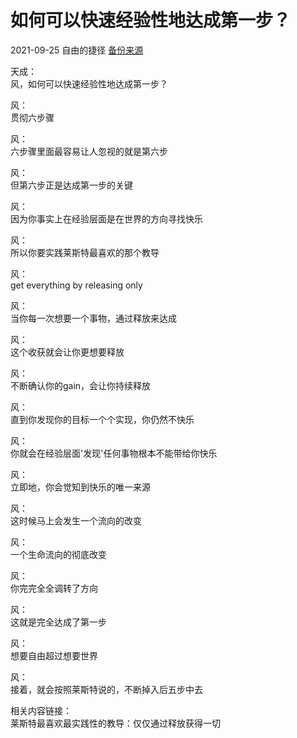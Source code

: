 # 如何可以快速经验性地达成第一步？
2021-09-25  自由的捷径 
<a href="http://www.360doc.com/userhome/17285885">备份来源</a>

天成：  
风，如何可以快速经验性地达成第一步？

风：  
贯彻六步骤

风：  
六步骤里面最容易让人忽视的就是第六步

风：  
但第六步正是达成第一步的关键

风：  
因为你事实上在经验层面是在世界的方向寻找快乐

风：  
所以你要实践莱斯特最喜欢的那个教导

风：  
get everything by releasing only

风：  
当你每一次想要一个事物，通过释放来达成

风：  
这个收获就会让你更想要释放

风：  
不断确认你的gain，会让你持续释放

风：  
直到你发现你的目标一个个实现，你仍然不快乐

风：  
你就会在经验层面'发现'任何事物根本不能带给你快乐

风：  
立即地，你会觉知到快乐的唯一来源

风：  
这时候马上会发生一个流向的改变

风：  
一个生命流向的彻底改变

风：  
你完完全全调转了方向

风：  
这就是完全达成了第一步

风：  
想要自由超过想要世界

风：  
接着，就会按照莱斯特说的，不断掉入后五步中去

相关内容链接：  
莱斯特最喜欢最实践性的教导：仅仅通过释放获得一切
